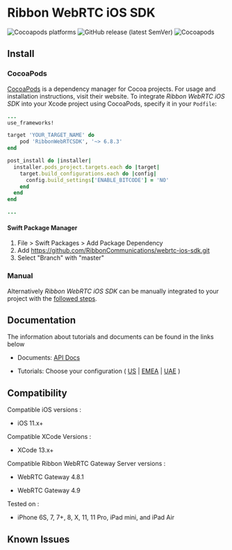 # Ribbon WebRTC iOS SDK

<p>
    <img alt="Cocoapods platforms" src="https://img.shields.io/cocoapods/p/KandyLinkMobileSDK">
    <img alt="GitHub release (latest SemVer)" src="https://img.shields.io/github/v/release/RibbonCommunications/webrtc-ios-sdk">
    <img alt="Cocoapods" src="https://img.shields.io/cocoapods/v/KandyLinkMobileSDK">
</p>

## Install

### CocoaPods

[CocoaPods](https://cocoapods.org/pods/KandyLinkMobileSDK) is a dependency manager for Cocoa projects. For usage and installation instructions, visit their website. To integrate *Ribbon WebRTC iOS SDK* into your Xcode project using CocoaPods, specify it in your `Podfile`:

```ruby
...
use_frameworks!

target 'YOUR_TARGET_NAME' do
    pod 'RibbonWebRTCSDK', '~> 6.8.3'
end

post_install do |installer|
  installer.pods_project.targets.each do |target|
    target.build_configurations.each do |config|
      config.build_settings['ENABLE_BITCODE'] = 'NO'
    end
  end
end

...
```
#### Swift Package Manager
1. File > Swift Packages > Add Package Dependency
2. Add https://github.com/RibbonCommunications/webrtc-ios-sdk.git
3. Select "Branch" with "master"

### Manual

Alternatively *Ribbon WebRTC iOS SDK* can be manually integrated to your project with the [followed steps](https://ribboncommunications.github.io/webrtc-ios-sdk/tutorials/#/?id=manual-installation-after-v5170).  

## Documentation

The information about tutorials and documents can be found in the links below

* Documents: [API Docs](https://ribboncommunications.github.io/webrtc-ios-sdk/docs)

* Tutorials: Choose your configuration ( [US](https://ribboncommunications.github.io/webrtc-ios-sdk/tutorials/?SUBSCRIPTIONFQDN=webrtc-na.kandy.io&WEBSOCKETFQDN=webrtc-na.kandy.io&ICESERVER1=turn-na-1.kandy.io&ICESERVER2=turn-na-2.kandy.io) | [EMEA](https://ribboncommunications.github.io/webrtc-ios-sdk/tutorials/?SUBSCRIPTIONFQDN=webrtc-em.kandy.io&WEBSOCKETFQDN=webrtc-em.kandy.io&ICESERVER1=turn-em-1.kandy.io&ICESERVER2=turn-em-2.kandy.io) | [UAE](https://ribboncommunications.github.io/webrtc-ios-sdk/tutorials/?SUBSCRIPTIONFQDN=ct-webrtc.etisalat.ae&WEBSOCKETFQDN=ct-webrtc.etisalat.ae&ICESERVER1=ct-turn1.etisalat.ae&ICESERVER2=ct-turn2.etisalat.ae) )

## Compatibility

Compatible iOS versions :

* iOS 11.x+

Compatible XCode Versions :

* XCode 13.x+

Compatible Ribbon WebRTC Gateway Server versions :

* WebRTC Gateway 4.8.1

* WebRTC Gateway 4.9

Tested on :

* iPhone 6S, 7, 7+, 8, X, 11, 11 Pro, iPad mini, and iPad Air

## Known Issues

